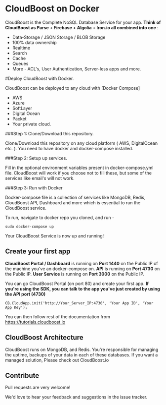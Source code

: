 # CloudBoost on Docker

CloudBoost is the Complete NoSQL Database Service for your app. **Think of CloudBoost as Parse + Firebase + Algolia + Iron.io all combined into one** :
 - Data-Storage / JSON Storage / BLOB Storage
 - 100% data ownership
 - Realtime 
 - Search
 - Cache
 - Queues
 - More - ACL's, User Authentication, Server-less apps and more. 
 

#Deploy CloudBoost with Docker.

 
CloudBoost can be deployed to any cloud with [Docker Compose]
 
- AWS
- Azure
- SoftLayer
- Digital Ocean 
- Packet
- Your private cloud. 
 
###Step 1: Clone/Download this repository.

Clone/Download this repository on any cloud platform ( AWS, DigitalOcean etc. ).  You need to have docker and docker-compose installed.

###Step 2: Setup up services.

Fill in the optional environment variables present in docker-compose.yml file. CloudBoost will work if you choose not to fill these, but some of the services like email's will not work.

###Step 3: Run with Docker

Docker-compose file is a collection of services like MongoDB, Redis, CloudBoost API, Dashboard and more which is essential to run the CloudBoost service.

To run, navigate to docker repo you cloned, and run - 

`sudo docker-compose up`

Your CloudBoost Service is now up and running! 


## Create your first app

**CloudBoost Portal / Dashboard** is running on **Port 1440** on the Public IP of the machine you've an docker-compose on. 
**API** is running on **Port 4730** on the Public IP.
**User Service** is running on **Port 3000** on the Public IP.

You can go CloudBoost Portal (on port 80) and create your first app. **If you're using the SDK, you can talk to the app you've just created by using the API port (4730)**

`CB.CloudApp.init('http://Your_Server_IP:4730', 'Your App ID', 'Your App Key');`

You can then follow rest of the documentation from https://tutorials.cloudboost.io

## CloudBoost Architecture

CloudBoost runs on MongoDB, and Redis. You're responsible for managing the uptime, backups of your data in each of these databases. If you want a managed solution, Please check out CloudBoost.io

## Contribute

Pull requests are very welcome!

We'd love to hear your feedback and suggestions in the issue tracker. 



